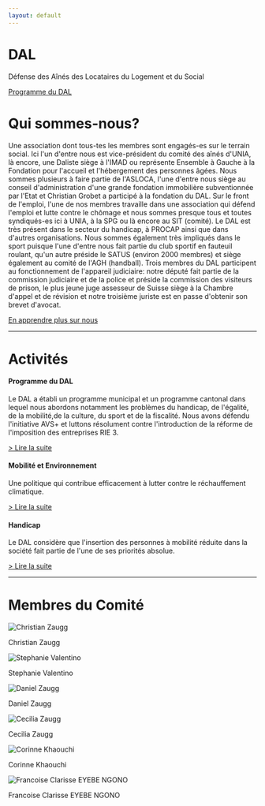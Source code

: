 ```yaml
---
layout: default
---
```


<div class="jumbotron jumbotron-fluid">
  <div class="container">
    <h1 class="display-3">DAL</h1>
    <p class="lead">Défense des Aînés des Locataires du Logement et du Social</p>
    <a href="/activitées/programme.html">Programme du DAL</a>
  </div>
</div>

<div class="container">
  <div class="jumbotron">
    <h1 class="display-5">Qui sommes-nous?</h1>
    <p>
      Une association dont tous-tes les membres sont engagés-es sur le terrain social. Ici l'un d'entre nous est vice-président du comité des aînés d'UNIA, là encore, une Daliste siège à l'IMAD ou représente Ensemble à Gauche à la Fondation pour l'accueil et l'hébergement des personnes âgées. Nous sommes plusieurs à faire partie de l'ASLOCA, l'une d'entre nous siège au conseil d'administration d'une grande
      fondation immobilière subventionnée par l'Etat et Christian Grobet a participé à la
      fondation du DAL. Sur le front de l'emploi, l'une de nos membres travaille dans une
      association qui défend l'emploi et lutte contre le chômage et nous sommes presque
      tous et toutes syndiqués-es ici à UNIA, à la SPG ou là encore au SIT (comité). Le
      DAL est très présent dans le secteur du handicap, à PROCAP ainsi que dans d'autres
      organisations. Nous sommes également très impliqués dans le sport puisque l'une
      d'entre nous fait partie du club sportif en fauteuil roulant, qu'un autre préside le
      SATUS (environ 2000 membres) et siège également au comité de l'AGH (handball).
      Trois membres du DAL participent au fonctionnement de l'appareil judiciaire: notre
      député fait partie de la commission judiciaire et de la police et préside la commission
      des visiteurs de prison, le plus jeune juge assesseur de Suisse siège à la Chambre
      d'appel et de révision et notre troisième juriste est en passe d'obtenir son brevet
      d'avocat.
    </p>
    <p class="lead">
      <a class="btn btn-primary btn-lg" href="#" role="button">En apprendre plus sur nous</a>
    </p>
  </div>
</div>

<hr class="my-5">

<div class="container">
  <h1 class="mb-4">Activités</h1>
  <div class="card-deck">
    <div class="card">
      <div class="card-block">
        <h4 class="card-title">Programme du DAL</h4>
        <p class="card-text">Le DAL a établi un programme municipal et un programme cantonal dans lequel nous abordons notamment les problèmes du handicap, de l'égalité, de la mobilité,de la culture, du sport et de la fiscalité. Nous avons défendu l'initiative AVS+ et luttons résolument contre l'introduction de la réforme de l'imposition des entreprises RIE 3.</p>
        <p class="card-text"><a href="/activites/programme.html">> Lire la suite</a></p>
      </div>
    </div>
    <div class="card mt-3 mt-md-0">
      <div class="card-block">
        <h4 class="card-title">Mobilité et Environnement</h4>
        <p class="card-text">Une politique qui contribue efficacement à lutter contre le réchauffement climatique.</p>
        <p class="card-text"><a href="/activites/mobilité-environnement.html">> Lire la suite</a></p>
      </div>
    </div>
    <div class="card mt-3 mt-md-0">
      <div class="card-block">
        <h4 class="card-title">Handicap</h4>
        <p class="card-text">Le DAL considère que l'insertion des personnes à mobilité réduite dans la société fait partie de l'une de ses priorités absolue.</p>
        <p class="card-text"><a href="/activites/handicap.html">> Lire la suite</a></p>
      </div>
    </div>
  </div>
</div>

<hr class="my-5">

<div class="container">
  <h1 class="mb-4">Membres du Comité</h1>
  <div class="row">
    <div class="col-md-4">
      <img src="/img/members/christian-zaugg.jpg" alt="Christian Zaugg" class="w-100 mb-3">
      <p class="font-weight-bold mb-0 text-uppercase">Christian Zaugg</p>
    </div>
    <div class="col-md-4 mt-5 mt-md-0">
      <img src="/img/members/stephanie-valentino.jpg" alt="Stephanie Valentino" class="w-100 mb-3">
      <p class="font-weight-bold mb-0 text-uppercase">Stephanie Valentino</p>
    </div>
    <div class="col-md-4 mt-5 mt-md-0">
      <img src="/img/members/daniel-zaugg.jpg" alt="Daniel Zaugg" class="w-100 mb-3">
      <p class="font-weight-bold mb-0 text-uppercase">Daniel Zaugg</p>
    </div>
  </div>
  <div class="row mt-0 mt-md-5">
    <div class="col-md-4 mt-5 mt-md-0">
      <img src="/img/members/cecilia-zaugg.jpg" alt="Cecilia Zaugg" class="w-100 mb-3">
      <p class="font-weight-bold mb-0 text-uppercase">Cecilia Zaugg</p>
    </div>
    <div class="col-md-4 mt-5 mt-md-0">
      <img src="/img/members/female-silhouette.png" alt="Corinne Khaouchi" class="w-100 mb-3">
      <p class="font-weight-bold mb-0 text-uppercase">Corinne Khaouchi</p>
    </div>
    <div class="col-md-4 mt-5 mt-md-0">
      <img src="/img/members/female-silhouette.png" alt="Francoise Clarisse EYEBE NGONO" class="w-100 mb-3">
      <p class="font-weight-bold mb-0 text-uppercase">Francoise Clarisse EYEBE NGONO</p>
    </div>
  </div>
</div>
